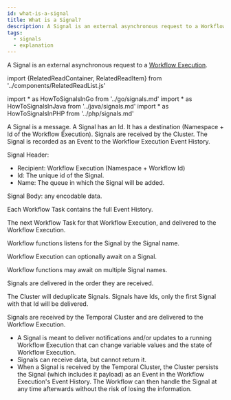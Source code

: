 ```yaml
---
id: what-is-a-signal
title: What is a Signal?
description: A Signal is an external asynchronous request to a Workflow Execution.
tags:
  - signals
  - explanation
---
```


A Signal is an external asynchronous request to a [Workflow Execution](/docs/content/what-is-a-workflow-execution).

import {RelatedReadContainer, RelatedReadItem} from '../components/RelatedReadList.js'
<!-- prettier-ignore -->
import * as HowToSignalsInGo from '../go/signals.md'
import * as HowToSignalsInJava from '../java/signals.md'
import * as HowToSignalsInPHP from '../php/signals.md'

A Signal is a message.
A Signal has an Id. It has a destination (Namespace + Id of the Workflow Execution).
Signals are received by the Cluster.
The Signal is recorded as an Event to the Workflow Execution Event History.

Signal Header:
- Recipient: Workflow Execution (Namespace + Workflow Id)
- Id: The unique id of the Signal.
- Name: The queue in which the Signal will be added.

Signal Body: any encodable data.

Each Workflow Task contains the full Event History.

The next Workflow Task for that Workflow Execution, and delivered to the Workflow Execution.

Workflow functions listens for the Signal by the Signal name.

Workflow Execution can optionally await on a Signal.

Workflow functions may await on multiple Signal names.






Signals are delivered in the order they are received.

The Cluster will deduplicate Signals.
Signals have Ids, only the first Signal with that Id will be delivered.

Signals are received by the Temporal Cluster and are delivered to the Workflow Execution.


- A Signal is meant to deliver notifications and/or updates to a running Workflow Execution that can change variable values and the state of Workflow Execution.
- Signals can receive data, but cannot return it.
- When a Signal is received by the Temporal Cluster, the Cluster persists the Signal (which includes it payload) as an Event in the Workflow Execution's Event History.
The Workflow can then handle the Signal at any time afterwards without the risk of losing the information.

<RelatedReadContainer>
  <RelatedReadItem page={HowToSignalsInGo} />
  <RelatedReadItem page={HowToSignalsInJava} />
  <RelatedReadItem page={HowToSignalsInPHP} />
</RelatedReadContainer>
